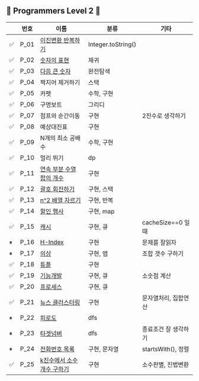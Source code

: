 ## 💜 Programmers Level 2 💜

|  | 번호   | 이름                                                                         | 분류      | 기타               |
|--|------|----------------------------------------------------------------------------|---------|------------------|
| ✅ | P_01 | [이진변환 반복하기](https://school.programmers.co.kr/learn/courses/30/lessons/70129) | Integer.toString() |                  |
| ✅ | P_02 | [숫자의 표현](https://school.programmers.co.kr/learn/courses/30/lessons/12924)  | 재귀      |                  |
| ✅ | P_03 | [다음 큰 숫자](https://school.programmers.co.kr/learn/courses/30/lessons/12911) | 완전탐색    |                  |
| ✅ | P_04 | 짝지어 제거하기                                                                   | 스택      |                  |
| ✅ | P_05 | 카펫                                                                         | 수학, 구현  |                  |
| ✅ | P_06 | 구명보트                                                                       | 그리디     |                  |
| ✅ | P_07 | 점프와 순간이동                                                                   | 구현      | 2진수로 생각하기        |
| ✅ | P_08 | 예상대진표                                                                      | 구현      |                  |
| ✅ | P_09 | N개의 최소 공배수                                                                 | 수학, 구현  |                  |
| ✅ | P_10 | 멀리 뛰기                                                                      | dp      |                  |
| ✅ | P_11 | [연속 부분 수열 합의 개수](https://school.programmers.co.kr/learn/courses/30/lessons/131701) | 구현      |                  |
| ✅ | P_12 | [괄호 회전하기](https://school.programmers.co.kr/learn/courses/30/lessons/76502) | 구현, 스택  |                  |
| ✅ | P_13 | [n^2 배열 자르기](https://school.programmers.co.kr/learn/courses/30/lessons/87390) | 구현, 반복  |                  |
| ✅ | P_14 | [할인 행사](https://school.programmers.co.kr/learn/courses/30/lessons/131127)  | 구현, map |                  |
| ✅ | P_15 | [캐시](https://school.programmers.co.kr/learn/courses/30/lessons/17680)      | 구현, 큐   | cacheSize==0 일 때 |
| ⏸ | P_16 | [H-Index](https://school.programmers.co.kr/learn/courses/30/lessons/42747) | 구현      | 문제를 잘읽자          |
| ⏸ | P_17 | [의상](https://school.programmers.co.kr/learn/courses/30/lessons/42578)      | 구현, 맵   | 조합 갯수 구하기        |
| ✅ | P_18 | [튜플](https://school.programmers.co.kr/learn/courses/30/lessons/64065)      | 구현      |                  |
| ✅ | P_19 | [기능개발](https://school.programmers.co.kr/learn/courses/30/lessons/42586)    | 구현, 큐   | 소숫점 계산           |
| ✅ | P_20 | [프로세스](https://school.programmers.co.kr/learn/courses/30/lessons/42587)    | 구현, 큐   |                  |
| ✅ | P_21 | [뉴스 클러스터링](https://school.programmers.co.kr/learn/courses/30/lessons/17677) | 구현      | 문자열처리, 집합연산      |
| ⏸ | P_22 | [피로도](https://school.programmers.co.kr/learn/courses/30/lessons/87946)     | dfs     |                  |
| ⏸ | P_23 | [타겟넘버](https://school.programmers.co.kr/learn/courses/30/lessons/43165)    | dfs     | 종료조건 잘 생각하기      |
| ⏸ | P_24 | [전화번호 목록](https://school.programmers.co.kr/learn/courses/30/lessons/42577) | 구현, 문자열 | startsWith(), 정렬 |
| ✅ | P_25 | [k진수에서 소수 개수 구하기](https://school.programmers.co.kr/learn/courses/30/lessons/92335) | 구현 | 소수판별, 진법변환  |





